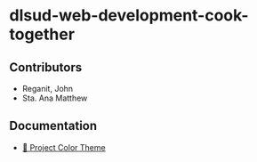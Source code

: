 # dlsud-web-development-cook-together

## Contributors
- Reganit, John
- Sta. Ana Matthew

## Documentation
- [🎨 Project Color Theme](./colors.md)
